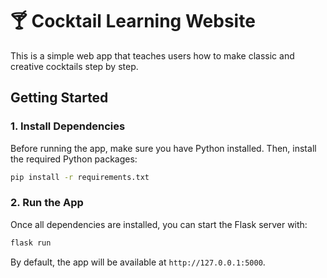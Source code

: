 # 🍸 Cocktail Learning Website

This is a simple web app that teaches users how to make classic and creative cocktails step by step.

## Getting Started

### 1. Install Dependencies

Before running the app, make sure you have Python installed. Then, install the required Python packages:

```bash
pip install -r requirements.txt
````

### 2. Run the App

Once all dependencies are installed, you can start the Flask server with:

```bash
flask run
```

By default, the app will be available at `http://127.0.0.1:5000`.

